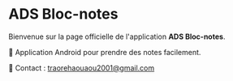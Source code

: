 # ADS Bloc-notes

Bienvenue sur la page officielle de l'application **ADS Bloc-notes**.

📱 Application Android pour prendre des notes facilement.

📧 Contact : traorehaouaou2001@gmail.com
